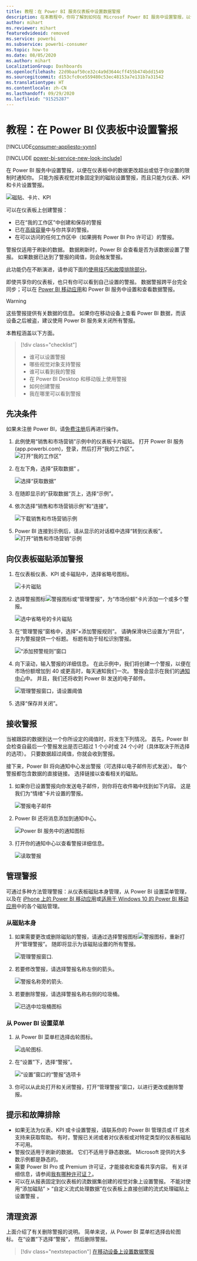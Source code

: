 ```yaml
---
title: 教程：在 Power BI 服务仪表板中设置数据警报
description: 在本教程中，你将了解到如何在 Microsof Power BI 服务中设置警报，以便在仪表板中的数据更改超出你设置的限制时通知你。
author: mihart
ms.reviewer: mihart
featuredvideoid: removed
ms.service: powerbi
ms.subservice: powerbi-consumer
ms.topic: how-to
ms.date: 08/05/2020
ms.author: mihart
LocalizationGroup: Dashboards
ms.openlocfilehash: 22d9baaf50ce32c4a9d3644cff455b474bdd1549
ms.sourcegitcommit: d153cfc0ce559480c53ec48153a7e131b7a31542
ms.translationtype: HT
ms.contentlocale: zh-CN
ms.lasthandoff: 09/29/2020
ms.locfileid: "91525287"
---
```

# <a name="tutorial-set-alerts-on-power-bi-dashboards"></a>教程：在 Power BI 仪表板中设置警报

[!INCLUDE[consumer-appliesto-yynn](../includes/consumer-appliesto-yynn.md)]

[!INCLUDE [power-bi-service-new-look-include](../includes/power-bi-service-new-look-include.md)]

在 Power BI 服务中设置警报，以便在仪表板中的数据更改超出或低于你设置的限制时通知你。 只能为报表视觉对象固定到的磁贴设置警报，而且只能为仪表、KPI 和卡片设置警报。 

![磁贴、卡片、KPI](media/end-user-alerts/card-gauge-kpi.png)

可以在仪表板上创建警报：
- 已在“我的工作区”中创建和保存的警报
- 已在[高级容量](end-user-license.md)中与你共享的警报。 
- 在可以访问的任何工作区中（如果拥有 Power BI Pro 许可证）的警报。    

警报仅适用于刷新的数据。 数据刷新时，Power BI 会查看是否为该数据设置了警报。 如果数据已达到了警报的阈值，则会触发警报。 

此功能仍在不断演进，请参阅下面的[使用技巧和故障排除部分](#tips-and-troubleshooting)。



即使共享你的仪表板，也只有你可以看到自己设置的警报。 数据警报跨平台完全同步；可以在 [Power BI 移动应用](mobile/mobile-set-data-alerts-in-the-mobile-apps.md)和 Power BI 服务中设置和查看数据警报。 

> [!WARNING]
> 这些警报提供有关数据的信息。 如果你在移动设备上查看 Power BI 数据，而该设备之后被盗，建议使用 Power BI 服务来关闭所有警报。
> 

本教程涵盖以下方面。
> [!div class="checklist"]
> * 谁可以设置警报
> * 哪些视觉对象支持警报
> * 谁可以看到我的警报
> * 在 Power BI Desktop 和移动版上使用警报
> * 如何创建警报
> * 我在哪里可以看到警报

## <a name="prerequisites"></a>先决条件

如果未注册 Power BI，请[免费注册](https://app.powerbi.com/signupredirect?pbi_source=web)后再进行操作。

1. 此例使用“销售和市场营销”示例中的仪表板卡片磁贴。 打开 Power BI 服务 (app.powerbi.com)，登录，然后打开“我的工作区”。    
    ![打开“我的工作区”](media//end-user-alerts/power-bi-my-workspace.png)

2. 在左下角，选择“获取数据”  。

    ![选择“获取数据”](media//end-user-alerts/power-bi-get-data.png)

3. 在随即显示的“获取数据”页上，选择“示例”。

4. 依次选择“销售和市场营销示例”和“连接”。

    ![下载销售和市场营销示例](media//end-user-alerts/power-bi-sample.png)

5. Power BI 连接到示例后，请从显示的对话框中选择“转到仪表板”。     
    ![打开“销售和市场营销”示例](media//end-user-alerts/power-bi-go-to-dashboard.png)

## <a name="add-an-alert-to-a-dashboard-tile"></a>向仪表板磁贴添加警报

1. 在仪表板仪表、KPI 或卡磁贴中，选择省略号图标。
   
   ![卡片磁贴](media/end-user-alerts/power-bi-card.png)

2. 选择警报图标![警报图标](media/end-user-alerts/power-bi-alert-icon.png)或“管理警报”，为“市场份额”卡片添加一个或多个警报。

   ![选中省略号的卡片磁贴](media/end-user-alerts/power-bi-manage.png)

   
1. 在“管理警报”窗格中，选择“+添加警报规则”。  请确保滑块已设置为“开启”，并为警报提供一个标题。 标题有助于轻松识别警报。
   
   ![“添加预警规则”窗口](media/end-user-alerts/power-bi-alert-manage.png)
4. 向下滚动，输入警报的详细信息。  在此示例中，我们将创建一个警报，以便在市场份额增加到 40 或更高时，每天通知我们一次。 警报会显示在我们的[通知中心](end-user-notification-center.md)中。 并且，我们还将收到 Power BI 发送的电子邮件。
   
   ![管理警报窗口，请设置阈值](media/end-user-alerts/power-bi-manage-alert-detail.png)

5. 选择“保存并关闭”。
 


   > 

## <a name="receiving-alerts"></a>接收警报
当被跟踪的数据到达一个你所设定的阈值时，将发生下列情况。 首先，Power BI 会检查自最后一个警报发出是否已超过 1 个小时或 24 个小时（具体取决于所选择的选项）。 只要数据超过阈值，你就会收到警报。

接下来，Power BI 将向通知中心发出警报（可选择以电子邮件形式发送）。 每个警报都包含数据的直接链接。 选择链接以查看相关的磁贴。  

1. 如果你已设置警报向你发送电子邮件，则你将在收件箱中找到如下内容。 这是我们为“情绪”卡片设置的警报。
   
   ![警报电子邮件](media/end-user-alerts/power-bi-email.png)
2. Power BI 还将消息添加到通知中心。
   
   ![Power BI 服务中的通知图标](media/end-user-alerts/power-bi-task.png)
3. 打开你的通知中心以查看警报详细信息。
   
    ![读取警报](media/end-user-alerts/power-bi-notifications.png)
   
  

## <a name="managing-alerts"></a>管理警报

可通过多种方法管理警报：从仪表板磁贴本身管理，从 Power BI 设置菜单管理，以及在 [iPhone 上的 Power BI 移动应用](mobile/mobile-set-data-alerts-in-the-mobile-apps.md)或[适用于 Windows 10 的 Power BI 移动应用](mobile/mobile-set-data-alerts-in-the-mobile-apps.md)中的各个磁贴管理。

### <a name="from-the-tile-itself"></a>从磁贴本身

1. 如果需要更改或删除磁贴的警报，请通过选择警报图标![警报图标](media/end-user-alerts/power-bi-alert-icon.png)，重新打开“管理警报”。 随即将显示为该磁贴设置的所有警报。
   
    ![管理警报窗口](media/end-user-alerts/power-bi-manage-alert.png).
2. 若要修改警报，请选择警报名称左侧的箭头。
   
    ![警报名称旁的箭头](media/end-user-alerts/power-bi-alert-modify.png).
3. 若要删除警报，请选择警报名称右侧的垃圾桶。
   
      ![已选中垃圾桶图标](media/end-user-alerts/power-bi-delete.png)

### <a name="from-the-power-bi-settings-menu"></a>从 Power BI 设置菜单

1. 从 Power BI 菜单栏选择齿轮图标。
   
    ![齿轮图标](media/end-user-alerts/power-bi-gear-icon.png).
2. 在“设置”下，选择“警报”。
   
    ![“设置”窗口的“警报”选项卡](media/end-user-alerts/power-bi-settings.png)
3. 你可以从此处打开和关闭警报，打开“管理警报”窗口，以进行更改或删除警报。

## <a name="tips-and-troubleshooting"></a>提示和故障排除 

* 如果无法为仪表、KPI 或卡设置警报，请联系你的 Power BI 管理员或 IT 技术支持来获取帮助。 有时，警报已关闭或者对仪表板或对特定类型的仪表板磁贴不可用。
* 警报仅适用于刷新的数据。 它们不适用于静态数据。 Microsoft 提供的大多数示例都是静态的。 
* 需要 Power BI Pro 或 Premium 许可证，才能接收和查看共享内容。 有关详细信息，请参阅[我有哪种许可证？](end-user-license.md)。
* 可以在从报表固定到仪表板的流数据集创建的视觉对象上设置警报。 不能对使用“添加磁贴” > “自定义流式处理数据”在仪表板上直接创建的流式处理磁贴上设置警报 。


## <a name="clean-up-resources"></a>清理资源
上面介绍了有关删除警报的说明。 简单来说，从 Power BI 菜单栏选择齿轮图标。 在“设置”下选择“警报”， 然后删除警报。

> [!div class="nextstepaction"]
> [在移动设备上设置数据警报](mobile/mobile-set-data-alerts-in-the-mobile-apps.md)


